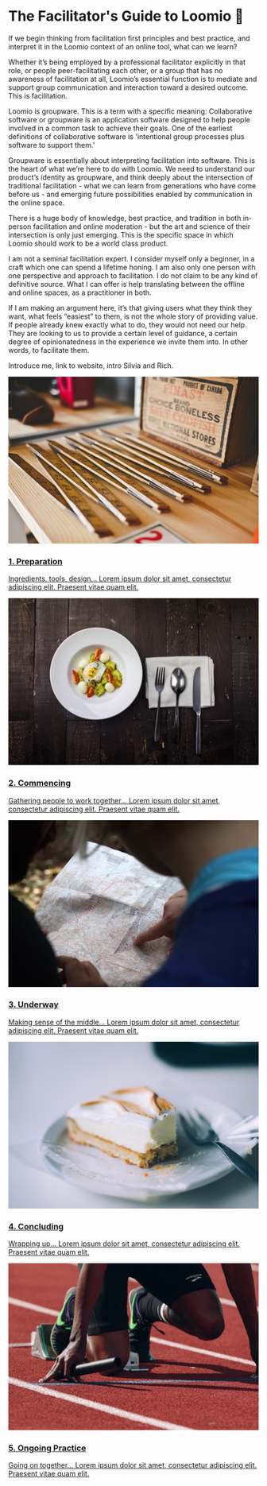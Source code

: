 # The Facilitator's Guide to Loomio 🐺

If we begin thinking from facilitation first principles and best practice, and interpret it in the Loomio context of an online tool, what can we learn?


Whether it’s being employed by a professional facilitator explicitly in that role, or people peer-facilitating each other, or a group that has no awareness of facilitation at all, Loomio’s essential function is to mediate and support group communication and interaction toward a desired outcome. This is facilitation. 


Loomio is groupware. This is a term with a specific meaning:
Collaborative software or groupware is an application software designed to help people involved in a common task to achieve their goals. One of the earliest definitions of collaborative software is 'intentional group processes plus software to support them.'


Groupware is essentially about interpreting facilitation into software. This is the heart of what we’re here to do with Loomio. We need to understand our product’s identity as groupware, and think deeply about the intersection of traditional facilitation - what we can learn from generations who have come before us - and emerging future possibilities enabled by communication in the online space.


There is a huge body of knowledge, best practice, and tradition in both in-person facilitation and online moderation - but the art and science of their intersection is only just emerging. This is the specific space in which Loomio should work to be a world class product.

I am not a seminal facilitation expert. I consider myself only a beginner, in a craft which one can spend a lifetime honing. I am also only one person with one perspective and approach to facilitation. I do not claim to be any kind of definitive source. What I can offer is help translating between the offline and online spaces, as a practitioner in both. 


If I am making an argument here, it’s that giving users what they think they want, what feels “easiest” to them, is not the whole story of providing value. If people already knew exactly what to do, they would not need our help. They are looking to us to provide a certain level of guidance, a certain degree of opinionatedness in the experience we invite them into. In other words, to facilitate them. 

Introduce me, link to website, intro Silvia and Rich.


<a href="preparation.html">
  <div class="media-list">
    <img src="img/preparation_600.jpg" class="img-left img-200px">
    <h3>1. Preparation</h3>
    <p>Ingredients, tools, design... Lorem ipsum dolor sit amet, consectetur adipiscing elit. Praesent vitae quam elit.</p>
  </div>
</a>

<a href="commencing.html">
  <div class="media-list">
    <img src="img/commencing_600.jpg" class="img-left img-200px">
    <h3>2. Commencing</h3>
    <p>Gathering people to work together... Lorem ipsum dolor sit amet, consectetur adipiscing elit. Praesent vitae quam elit.</p>
  </div>
</a>

<a href="underway.html">
  <div class="media-list">
    <img src="img/underway_600.jpg" class="img-left img-200px">
    <h3>3. Underway</h3>
    <p>Making sense of the middle... Lorem ipsum dolor sit amet, consectetur adipiscing elit. Praesent vitae quam elit.</p>
  </div>
</a>

<a href="concluding.html">
  <div class="media-list">
    <img src="img/concluding_600.jpg" class="img-left img-200px">
    <h3>4. Concluding</h3>
    <p>Wrapping up... Lorem ipsum dolor sit amet, consectetur adipiscing elit. Praesent vitae quam elit.</p>
  </div>
</a>

<a href="ongoing_practice.html">
  <div class="media-list">
    <img src="img/practicing_600.jpg" class="img-left img-200px">
    <h3>5. Ongoing Practice</h3>
    <p>Going on together... Lorem ipsum dolor sit amet, consectetur adipiscing elit. Praesent vitae quam elit.</p>
  </div>
</a>
